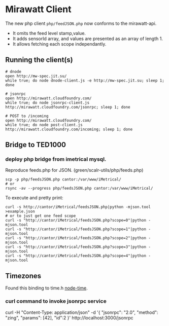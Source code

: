 # Mirawatt Client

The new php client `php/feedJSON.php` now conforms to the mirawatt-api.

* It omits the feed level stamp,value. 
* It adds sensorId array, and values are presented as an array of length 1.
* It allows fetching each scope independantly.

## Running the client(s)

    # dnode
    open http://mw-spec.jit.su/
    while true; do node dnode-client.js -e http://mw-spec.jit.su; sleep 1; done

    # jsonrpc
    open http://mirawatt.cloudfoundry.com/
    while true; do node jsonrpc-client.js http://mirawatt.cloudfoundry.com/jsonrpc; sleep 1; done
    
    # POST to /incoming
    open http://mirawatt.cloudfoundry.com/
    while true; do node post-client.js http://mirawatt.cloudfoundry.com/incoming; sleep 1; done
    

## Bridge to TED1000
### deploy php bridge from imetrical mysql.
  Reproduce feeds.php for JSON. (green/scalr-utils/php/feeds.php)

    scp -p php/feedsJSON.php cantor:/var/www/iMetrical/
    # or
    rsync -av --progress php/feedsJSON.php cantor:/var/www/iMetrical/

To execute and pretty print:

    curl -s http://cantor/iMetrical/feedsJSON.php|python -mjson.tool >example.json
    # or to just get one feed scope
    curl -s "http://cantor/iMetrical/feedsJSON.php?scope=0"|python -mjson.tool
    curl -s "http://cantor/iMetrical/feedsJSON.php?scope=1"|python -mjson.tool
    curl -s "http://cantor/iMetrical/feedsJSON.php?scope=2"|python -mjson.tool
    curl -s "http://cantor/iMetrical/feedsJSON.php?scope=3"|python -mjson.tool
    curl -s "http://cantor/iMetrical/feedsJSON.php?scope=4"|python -mjson.tool


## Timezones
Found this binding to time.h [node-time](https://github.com/TooTallNate/node-time).

### curl command to invoke jsonrpc service

  curl -H "Content-Type: application/json" -d '{ "jsonrpc": "2.0", "method": "zing", "params": [42], "id":2 }' http://localhost:3000/jsonrpc
